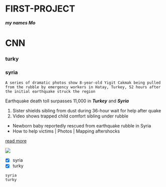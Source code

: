 # FIRST-PROJECT

***my names Mo***

# CNN 

### turky
### syria 

```
A series of dramatic photos show 8-year-old Yigit Cakmak being pulled from the rubble by emergency workers in Hatay, Turkey, 52 hours after the initial earthquake struck the region

```

Earthquake death toll surpasses 11,000 in ***Turkey*** and ***Syria***

1. Sister shields sibling from dust during 36-hour wait for help after quake
2. Video shows trapped child comfort sibling under rubble

- Newborn baby reportedly rescued from earthquake rubble in Syria
- How to help victims | Photos | Mapping aftershocks

[read more](https://edition.cnn.com/middleeast/live-news/turkey-syria-earthquake-updates-2-8-23-intl/index.html)

![](https://upload.wikimedia.org/wikipedia/commons/thumb/b/b1/CNN.svg/1200px-CNN.svg.png)

- [x] syria 
- [x] turky

```
syria 
turky 
```
